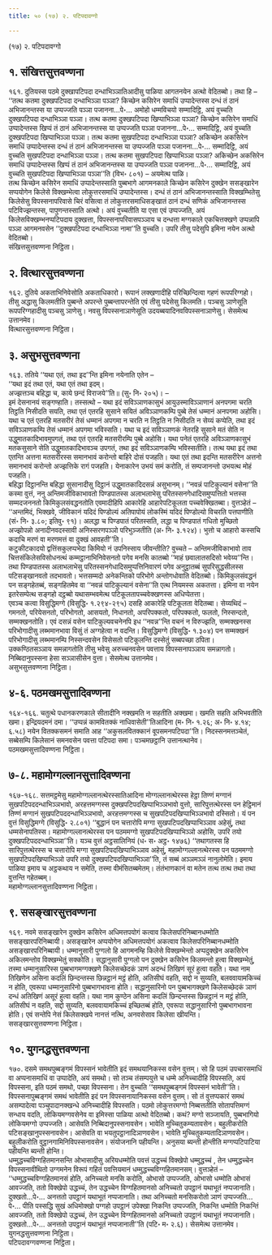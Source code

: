 ```yaml
---
title: ५० (१७) २. पटिपदावग्गो

---
```

(१७) २. पटिपदावग्गो  


## १. संखित्तसुत्तवण्णना

१६१. दुतियस्स पठमे दुक्खापटिपदा दन्धाभिञ्ञातिआदीसु पाळिया आगतनयेन अत्थो वेदितब्बो। तथा हि –  
‘‘तत्थ कतमा दुक्खपटिपदा दन्धाभिञ्ञा पञ्ञा? किच्छेन कसिरेन समाधिं उप्पादेन्तस्स दन्धं तं ठानं अभिजानन्तस्स या उप्पज्जति पञ्ञा पजानना…पे॰… अमोहो धम्मविचयो सम्मादिट्ठि, अयं वुच्चति दुक्खपटिपदा दन्धाभिञ्ञा पञ्ञा। तत्थ कतमा दुक्खपटिपदा खिप्पाभिञ्ञा पञ्ञा? किच्छेन कसिरेन समाधिं उप्पादेन्तस्स खिप्पं तं ठानं अभिजानन्तस्स या उप्पज्जति पञ्ञा पजानना…पे॰… सम्मादिट्ठि, अयं वुच्चति दुक्खपटिपदा खिप्पाभिञ्ञा पञ्ञा। तत्थ कतमा सुखपटिपदा दन्धाभिञ्ञा पञ्ञा? अकिच्छेन अकसिरेन समाधिं उप्पादेन्तस्स दन्धं तं ठानं अभिजानन्तस्स या उप्पज्जति पञ्ञा पजानना…पे॰… सम्मादिट्ठि, अयं वुच्चति सुखपटिपदा दन्धाभिञ्ञा पञ्ञा। तत्थ कतमा सुखपटिपदा खिप्पाभिञ्ञा पञ्ञा? अकिच्छेन अकसिरेन समाधिं उप्पादेन्तस्स खिप्पं तं ठानं अभिजानन्तस्स या उप्पज्जति पञ्ञा पजानना…पे॰… सम्मादिट्ठि, अयं वुच्चति सुखपटिपदा खिप्पाभिञ्ञा पञ्ञा’’ति (विभ॰ ८०१) – अयमेत्थ पाळि।  
तत्थ किच्छेन कसिरेन समाधिं उप्पादेन्तस्साति पुब्बभागे आगमनकाले किच्छेन कसिरेन दुक्खेन ससङ्खारेन सप्पयोगेन किलेसे विक्खम्भेत्वा लोकुत्तरसमाधिं उप्पादेन्तस्स। दन्धं तं ठानं अभिजानन्तस्साति विक्खम्भितेसु किलेसेसु विपस्सनापरिवासे चिरं वसित्वा तं लोकुत्तरसमाधिसङ्खातं ठानं दन्धं सणिकं अभिजानन्तस्स पटिविज्झन्तस्स, पापुणन्तस्साति अत्थो। अयं वुच्चतीति या एसा एवं उप्पज्जति, अयं किलेसविक्खम्भनप्पटिपदाय दुक्खत्ता, विपस्सनापरिवासपञ्ञाय च दन्धत्ता मग्गकाले एकचित्तक्खणे उप्पन्नापि पञ्ञा आगमनवसेन ‘‘दुक्खपटिपदा दन्धाभिञ्ञा नामा’’ति वुच्चति। उपरि तीसु पदेसुपि इमिना नयेन अत्थो वेदितब्बो।  
संखित्तसुत्तवण्णना निट्ठिता।  


## २. वित्थारसुत्तवण्णना

१६२. दुतिये अकताभिनिवेसोति अकताधिकारो। रूपानं लक्खणादीहि परिच्छिन्दित्वा गहणं रूपपरिग्गहो। तीसु अद्धासु किलमतीति पुब्बन्ते अपरन्ते पुब्बन्तापरन्तेति एवं तीसु पदेसेसु किलमति। पञ्चसु ञाणेसूति रूपपरिग्गहादीसु पञ्चसु ञाणेसु। नवसु विपस्सनाञाणेसूति उदयब्बयादिनवविपस्सनाञाणेसु। सेसमेत्थ उत्तानमेव।  
वित्थारसुत्तवण्णना निट्ठिता।  


## ३. असुभसुत्तवण्णना

१६३. ततिये ‘‘यथा एतं, तथा इद’’न्ति इमिना नयेनाति एतेन –  
‘‘यथा इदं तथा एतं, यथा एतं तथा इदम्।  
अज्झत्तञ्च बहिद्धा च, काये छन्दं विराजये’’ति॥ (सु॰ नि॰ २०५)। –  
इमं देसनानयं सङ्गण्हाति। तस्सत्थो – यथा इदं सविञ्ञाणकासुभं आयुउस्माविञ्ञाणानं अनपगमा चरति तिट्ठति निसीदति सयति, तथा एतं एतरहि सुसाने सयितं अविञ्ञाणकम्पि पुब्बे तेसं धम्मानं अनपगमा अहोसि। यथा च एतं एतरहि मतसरीरं तेसं धम्मानं अपगमा न चरति न तिट्ठति न निसीदति न सेय्यं कप्पेति, तथा इदं सविञ्ञाणकम्पि तेसं धम्मानं अपगमा भविस्सति। यथा च इदं सविञ्ञाणकं नेतरहि सुसाने मतं सेति न उद्धुमातकादिभावमुपगतं, तथा एतं एतरहि मतसरीरम्पि पुब्बे अहोसि। यथा पनेतं एतरहि अविञ्ञाणकासुभं मतकसुसाने सेति उद्धुमातकादिभावञ्च उपगतं, तथा इदं सविञ्ञाणकम्पि भविस्सतीति। तत्थ यथा इदं तथा एतन्ति अत्तना मतसरीरस्स समानभावं करोन्तो बाहिरे दोसं पजहति। यथा एतं तथा इदन्ति मतसरीरेन अत्तनो समानभावं करोन्तो अज्झत्तिके रागं पजहति। येनाकारेन उभयं समं करोति, तं सम्पजानन्तो उभयत्थ मोहं पजहति।  
बहिद्धा दिट्ठानन्ति बहिद्धा सुसानादीसु दिट्ठानं उद्धुमातकादिदसन्नं असुभानम्। ‘‘नवन्नं पाटिकुल्यानं वसेना’’ति कस्मा वुत्तं, ननु अन्तिमजीविकाभावतो पिण्डपातस्स अलाभलाभेसु परितस्सनगेधादिसमुप्पत्तितो भत्तस्स सम्मदजननतो किमिकुलसंवद्धनतोति एवमादीहिपि आकारेहि आहारेपटिकूलता पच्चवेक्खितब्बा। वुत्तञ्हेतं – ‘‘अन्तमिदं, भिक्खवे, जीविकानं यदिदं पिण्डोल्यं अतिपापोयं लोकस्मिं यदिदं पिण्डोल्यो विचरति पत्तपाणीति (सं॰ नि॰ ३.८०; इतिवु॰ ९१)। अलद्धा च पिण्डपातं परितस्सति, लद्धा च पिण्डपातं गधितो मुच्छितो अज्झोपन्नो अनादीनवदस्सावी अनिस्सरणपञ्ञो परिभुञ्जतीति (अ॰ नि॰ ३.१२४)। भुत्तो च आहारो कस्सचि कदाचि मरणं वा मरणमत्तं वा दुक्खं आवहती’’ति।  
कटुकीटकादयो द्वत्तिंसकुलप्पभेदा किमियो नं उपनिस्साय जीवन्तीति? वुच्चते – अन्तिमजीविकाभावो ताव चित्तसंकिलेसविसोधनत्थं कम्मट्ठानाभिनिवेसनतो पगेव मनसि कातब्बो ‘‘माहं छवालातसदिसो भवेय्य’’न्ति। तथा पिण्डपातस्स अलाभलाभेसु परितस्सनगेधादिसमुप्पत्तिनिवारणं पगेव अनुट्ठातब्बं सुपरिसुद्धसीलस्स पटिसङ्खानवतो तदभावतो। भत्तसम्मदो अनेकन्तिको परिभोगे अन्तोगधोवाति वेदितब्बो। किमिकुलसंवद्धनं पन सङ्गहेतब्बं, सङ्गहितमेव वा ‘‘नवन्नं पाटिकुल्यानं वसेना’’ति एत्थ नियमस्स अकतत्ता। इमिना वा नयेन इतरेसम्पेत्थ सङ्गहो दट्ठब्बो यथासम्भवमेत्थ पटिकूलतापच्चवेक्खणस्स अधिप्पेतत्ता।  
एवञ्च कत्वा विसुद्धिमग्गे (विसुद्धि॰ १.२९४-२९५) दसहि आकारेहि पटिकूलता वेदितब्बा। सेय्यथिदं – गमनतो, परियेसनतो, परिभोगतो, आसयतो, निधानतो, अपरिपक्कतो, परिपक्कतो, फलतो, निस्सन्दतो, सम्मक्खनतोति। एवं दसन्नं वसेन पाटिकुल्यवचनेनपि इध ‘‘नवन्न’’न्ति वचनं न विरुज्झति, सम्मक्खनस्स परिभोगादीसु लब्भमानभावा विसुं तं अग्गहेत्वा न वदन्ति। विसुद्धिमग्गे (विसुद्धि॰ १.३०४) पन सम्मक्खनं परिभोगादीसु लब्भमानम्पि निस्सन्दवसेन विसेसतो पटिकूलन्ति दस्सेतुं सब्बपच्छा ठपिता।  
उक्कण्ठितसञ्ञाय समन्नागतोति तीसु भवेसु अरुच्चनवसेन पवत्ताय विपस्सनापञ्ञाय समन्नागतो। निब्बिदानुपस्सना हेसा सञ्ञासीसेन वुत्ता। सेसमेत्थ उत्तानमेव।  
असुभसुत्तवण्णना निट्ठिता।  


## ४-६. पठमखमसुत्तादिवण्णना

१६४-१६६. चतुत्थे पधानकरणकाले सीतादीनि नक्खमति न सहतीति अक्खमा। खमति सहति अभिभवतीति खमा। इन्द्रियदमनं दमा। ‘‘उप्पन्नं कामवितक्कं नाधिवासेती’’तिआदिना (म॰ नि॰ १.२६; अ॰ नि॰ ४.१४; ६.५८) नयेन वितक्कसमनं समाति आह ‘‘अकुसलवितक्कानं वूपसमनपटिपदा’’ति। निदस्सनमत्तञ्चेतं, सब्बेसम्पि किलेसानं समनवसेन पवत्ता पटिपदा समा। पञ्चमछट्ठानि उत्तानत्थानेव।  
पठमखमसुत्तादिवण्णना निट्ठिता।  


## ७-८. महामोग्गल्लानसुत्तादिवण्णना

१६७-१६८. सत्तमट्ठमेसु महामोग्गल्लानत्थेरस्सातिआदिना मोग्गल्लानत्थेरस्स हेट्ठा तिण्णं मग्गानं सुखपटिपददन्धाभिञ्ञभावो, अरहत्तमग्गस्स दुक्खपटिपदखिप्पाभिञ्ञभावो वुत्तो, सारिपुत्तत्थेरस्स पन हेट्ठिमानं तिण्णं मग्गानं सुखपटिपददन्धाभिञ्ञभावो, अरहत्तमग्गस्स च सुखपटिपदखिप्पाभिञ्ञभावो दस्सितो। यं पन वुत्तं विसुद्धिमग्गे (विसुद्धि॰ २.८०१) ‘‘बुद्धानं पन चत्तारोपि मग्गा सुखपटिपदखिप्पाभिञ्ञाव अहेसुं, तथा धम्मसेनापतिस्स। महामोग्गल्लानत्थेरस्स पन पठममग्गो सुखपटिपदखिप्पाभिञ्ञो अहोसि, उपरि तयो दुक्खपटिपददन्धाभिञ्ञा’’ति। यञ्च वुत्तं अट्ठसालिनियं (ध॰ स॰ अट्ठ॰ १४७६) ‘‘तथागतस्स हि सारिपुत्तत्थेरस्स च चत्तारोपि मग्गा सुखपटिपदखिप्पाभिञ्ञाव अहेसुं, महामोग्गल्लानत्थेरस्स पन पठममग्गो सुखपटिपदखिप्पाभिञ्ञो उपरि तयो दुक्खपटिपदखिप्पाभिञ्ञा’’ति, तं सब्बं अञ्ञमञ्ञं नानुलोमेति। इमाय पाळिया इमाय च अट्ठकथाय न समेति, तस्मा वीमंसितब्बमेतम्। तंतंभाणकानं वा मतेन तत्थ तत्थ तथा तथा वुत्तन्ति गहेतब्बम्।  
महामोग्गल्लानसुत्तादिवण्णना निट्ठिता।  


## ९. ससङ्खारसुत्तवण्णना

१६९. नवमे ससङ्खारेन दुक्खेन कसिरेन अधिमत्तपयोगं कत्वाव किलेसपरिनिब्बानधम्मोति ससङ्खारपरिनिब्बायी। असङ्खारेन अप्पयोगेन अधिमत्तपयोगं अकत्वाव किलेसपरिनिब्बानधम्मोति असङ्खारपरिनिब्बायी। धम्मानुसारी पुग्गलो हि आगमनम्हि किलेसे विक्खम्भेन्तो अप्पदुक्खेन अकसिरेन अकिलमन्तोव विक्खम्भेतुं सक्कोति। सद्धानुसारी पुग्गलो पन दुक्खेन कसिरेन किलमन्तो हुत्वा विक्खम्भेतुं, तस्मा धम्मानुसारिस्स पुब्बभागमग्गक्खणे किलेसच्छेदकं ञाणं अदन्धं तिखिणं सूरं हुत्वा वहति। यथा नाम तिखिणेन असिना कदलिं छिन्दन्तस्स छिन्नट्ठानं मट्ठं होति, अतिसीघं वहति, सद्दो न सुय्यति, बलववायामकिच्चं न होति, एवरूपा धम्मानुसारिनो पुब्बभागभावना होति। सद्धानुसारिनो पन पुब्बभागक्खणे किलेसच्छेदकं ञाणं दन्धं अतिखिणं असूरं हुत्वा वहति। यथा नाम कुण्ठेन असिना कदलिं छिन्दन्तस्स छिन्नट्ठानं न मट्ठं होति, अतिसीघं न वहति, सद्दो सुय्यति, बलववायामकिच्चं इच्छितब्बं होति, एवरूपा सद्धानुसारिनो पुब्बभागभावना होति। एवं सन्तेपि नेसं किलेसक्खये नानत्तं नत्थि, अनवसेसाव किलेसा खीयन्ति।  
ससङ्खारसुत्तवण्णना निट्ठिता।  


## १०. युगनद्धसुत्तवण्णना

१७०. दसमे समथपुब्बङ्गमं विपस्सनं भावेतीति इदं समथयानिकस्स वसेन वुत्तम्। सो हि पठमं उपचारसमाधिं वा अप्पनासमाधिं वा उप्पादेति, अयं समथो। सो तञ्च तंसम्पयुत्ते च धम्मे अनिच्चादीहि विपस्सति, अयं विपस्सना, इति पठमं समथो, पच्छा विपस्सना। तेन वुच्चति ‘‘समथपुब्बङ्गमं विपस्सनं भावेती’’ति। विपस्सनापुब्बङ्गमं समथं भावेतीति इदं पन विपस्सनायानिकस्स वसेन वुत्तम्। सो तं वुत्तप्पकारं समथं असम्पादेत्वा पञ्चुपादानक्खन्धे अनिच्चादीहि विपस्सति। पठमो लोकुत्तरमग्गो निब्बत्ततीति सोतापत्तिमग्गं सन्धाय वदति, लोकियमग्गवसेनेव वा इमिस्सा पाळिया अत्थो वेदितब्बो। कथं? मग्गो सञ्जायति, पुब्बभागियो लोकियमग्गो उप्पज्जति। आसेवति निब्बिदानुपस्सनावसेन। भावेति मुच्चितुकम्यतावसेन। बहुलीकरोति पटिसङ्खानुपस्सनावसेन। आसेवति वा भयतुपट्ठानादिञाणवसेन। भावेति मुच्चितुकम्यतादिञाणवसेन। बहुलीकरोति वुट्ठानगामिनिविपस्सनावसेन। संयोजनानि पहीयन्ति। अनुसया ब्यन्ती होन्तीति मग्गप्पटिपाटिया पहीयन्ति ब्यन्ती होन्ति।  
धम्मुद्धच्चविग्गहितमानसन्ति ओभासादीसु अरियधम्मोति पवत्तं उद्धच्चं विक्खेपो धम्मुद्धच्चं , तेन धम्मुद्धच्चेन विपस्सनावीथितो उग्गमनेन विरूपं गहितं पवत्तियमानं धम्मुद्धच्चविग्गहितमानसम्। वुत्तञ्हेतं –  
‘‘धम्मुद्धच्चविग्गहितमानसं होति, अनिच्चतो मनसि करोति, ओभासो उप्पज्जति, ओभासो धम्मोति ओभासं आवज्जति, ततो विक्खेपो उद्धच्चं, तेन उद्धच्चेन विग्गहितमानसो अनिच्चतो उपट्ठानं यथाभूतं नप्पजानाति। दुक्खतो…पे॰… अनत्ततो उपट्ठानं यथाभूतं नप्पजानाति। तथा अनिच्चतो मनसिकरोतो ञाणं उप्पज्जति…पे॰… पीति पस्सद्धि सुखं अधिमोक्खो पग्गहो उपट्ठानं उपेक्खा निकन्ति उप्पज्जति, निकन्ति धम्मोति निकन्तिं आवज्जति, ततो विक्खेपो उद्धच्चं, तेन उद्धच्चेन विग्गहितमानसो अनिच्चतो उपट्ठानं यथाभूतं नप्पजानाति। दुक्खतो…पे॰… अनत्ततो उपट्ठानं यथाभूतं नप्पजानाती’’ति (पटि॰ म॰ २.६)। सेसमेत्थ उत्तानमेव।  
युगनद्धसुत्तवण्णना निट्ठिता।  
पटिपदावग्गवण्णना निट्ठिता।  